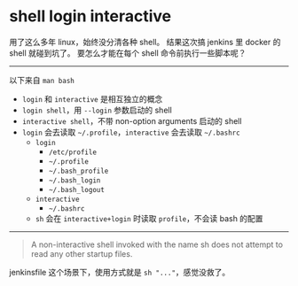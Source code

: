 # shell login interactive

用了这么多年 linux，始终没分清各种 shell。
结果这次搞 jenkins 里 docker 的 shell 就碰到坑了。
要怎么才能在每个 shell 命令前执行一些脚本呢？

---

以下来自 `man bash`

- `login` 和 `interactive` 是相互独立的概念
- `login shell`，用 `--login` 参数启动的 shell
- `interactive shell`，不带 non-option arguments 启动的 shell
- `login` 会去读取 `~/.profile`，`interactive` 会去读取 `~/.bashrc`
    - `login`
        - `/etc/profile`
        - `~/.profile`
        - `~/.bash_profile`
        - `~/.bash_login`
        - `~/.bash_logout`
    - `interactive`
        - `~/.bashrc`
    - `sh` 会在 `interactive+login` 时读取 `profile`，不会读 bash 的配置

---

> A non-interactive shell invoked with the name sh does not  attempt to read any
> other startup files.

jenkinsfile 这个场景下，使用方式就是 `sh "..."`，感觉没救了。
